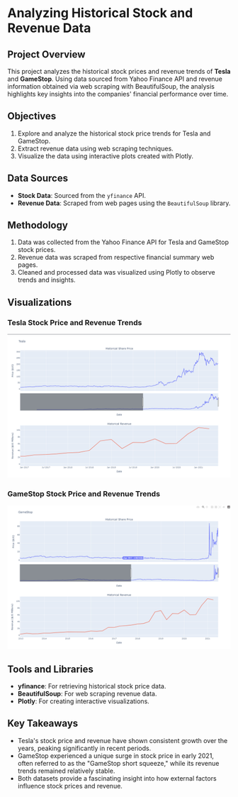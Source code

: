 # Analyzing Historical Stock and Revenue Data

## Project Overview

This project analyzes the historical stock prices and revenue trends of **Tesla** and **GameStop**. Using data sourced from Yahoo Finance API and revenue information obtained via web scraping with BeautifulSoup, the analysis highlights key insights into the companies' financial performance over time.

## Objectives

1. Explore and analyze the historical stock price trends for Tesla and GameStop.
2. Extract revenue data using web scraping techniques.
3. Visualize the data using interactive plots created with Plotly.

## Data Sources

- **Stock Data**: Sourced from the `yfinance` API.
- **Revenue Data**: Scraped from web pages using the `BeautifulSoup` library.

## Methodology

1. Data was collected from the Yahoo Finance API for Tesla and GameStop stock prices.
2. Revenue data was scraped from respective financial summary web pages.
3. Cleaned and processed data was visualized using Plotly to observe trends and insights.

## Visualizations

### Tesla Stock Price and Revenue Trends

![Tesla Plot](plots/tesla_plot.png)

### GameStop Stock Price and Revenue Trends

![GameStop Plot](plots/gamestop_plot.png)

## Tools and Libraries

- **yfinance**: For retrieving historical stock price data.
- **BeautifulSoup**: For web scraping revenue data.
- **Plotly**: For creating interactive visualizations.

## Key Takeaways

- Tesla's stock price and revenue have shown consistent growth over the years, peaking significantly in recent periods.
- GameStop experienced a unique surge in stock price in early 2021, often referred to as the "GameStop short squeeze," while its revenue trends remained relatively stable.
- Both datasets provide a fascinating insight into how external factors influence stock prices and revenue.
